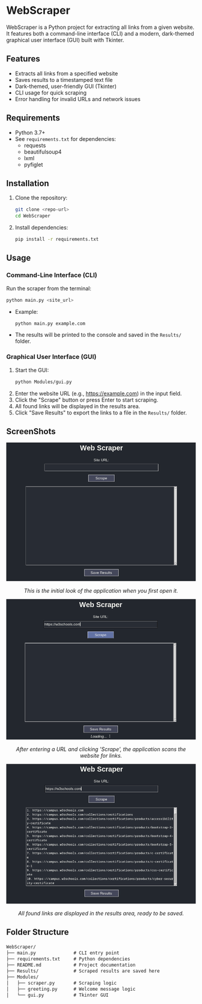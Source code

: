 # WebScraper

WebScraper is a Python project for extracting all links from a given website. It features both a command-line interface (CLI) and a modern, dark-themed graphical user interface (GUI) built with Tkinter.

## Features
- Extracts all links from a specified website
- Saves results to a timestamped text file
- Dark-themed, user-friendly GUI (Tkinter)
- CLI usage for quick scraping
- Error handling for invalid URLs and network issues

## Requirements
- Python 3.7+
- See `requirements.txt` for dependencies:
  - requests
  - beautifulsoup4
  - lxml
  - pyfiglet

## Installation
1. Clone the repository:
   ```bash
   git clone <repo-url>
   cd WebScraper
   ```
2. Install dependencies:
   ```bash
   pip install -r requirements.txt
   ```

## Usage

### Command-Line Interface (CLI)
Run the scraper from the terminal:
```bash
python main.py <site_url>
```
- Example:
  ```bash
  python main.py example.com
  ```
- The results will be printed to the console and saved in the `Results/` folder.

### Graphical User Interface (GUI)
1. Start the GUI:
   ```bash
   python Modules/gui.py
   ```
2. Enter the website URL (e.g., https://example.com) in the input field.
3. Click the "Scrape" button or press Enter to start scraping.
4. All found links will be displayed in the results area.
5. Click "Save Results" to export the links to a file in the `Results/` folder.

## ScreenShots

<img alt="First Look" src="Img/firstlook.png">
<p align="center"><i>This is the initial look of the application when you first open it.</i></p>

<img alt="scan" src="Img/scan.png">
<p align="center"><i>After entering a URL and clicking 'Scrape', the application scans the website for links.</i></p>

<img alt="Showing Results" src="Img/showingResults.png">
<p align="center"><i>All found links are displayed in the results area, ready to be saved.</i></p>


## Folder Structure
```
WebScraper/
├── main.py              # CLI entry point
├── requirements.txt     # Python dependencies
├── README.md            # Project documentation
├── Results/             # Scraped results are saved here
├── Modules/
│   ├── scraper.py       # Scraping logic
│   ├── greeting.py      # Welcome message logic
│   └── gui.py           # Tkinter GUI
```
